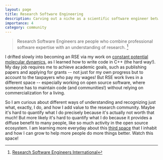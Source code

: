 ```yaml
---
layout: page
title: Research Software Engineering
description: Carving out a niche as a scientific software engineer between academia and industry
importance: 4
category: community
---
```


> Research Software Engineers are people who combine professional software expertise with an understanding of research. [^1]

I drifted slowly into becoming an RSE via my work on [constant potential molecular dynamics](/projects/CPMMD_project), as I learned how to write code in C++ (the hard way!).
My day job requires me to achieve academic goals, such as publishing papers and applying for grants -- not just for my own progress but to account to the taxpayers who pay my wages!
But RSE work lives in a different space -- especially working on open source software, where someone has to maintain code (and communities!) without relying on commercialization for a living.

So I am curious about different ways of understanding and recognizing just what, exactly, I do, and how I add value to the research community.
Maybe it's hard to quantify what I do precisely because it's actually not worth that much!
But more likely it's hard to quantify what I do because it provides a diffuse benefit to many people, like so much activity in the open source ecosystem.
I am learning more everyday about this [third space](https://mdap.unimelb.edu.au/2020/09/17/defining-the-third-space/) that I inhabit and how I can grow to help more people do more things better.
Watch this space!

[^1]: [Research Software Engineers International](https://researchsoftware.org)
